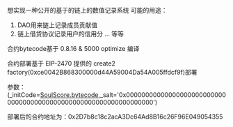 想实现一种公开的基于的链上的数值记录系统
可能的用途：

1. DAO用来链上记录成员贡献值
2. 链上借贷协议记录用户的信用分
... 等等

合约bytecode基于 0.8.16 & 5000 optimize 编译

合约部署基于 EIP-2470 提供的 create2 factory(0xce0042B868300000d44A59004Da54A005ffdcf9f)部署

参数：(_initCode=[SoulScore.bytecode](SoulScore.bytecode),_salt='0x0000000000000000000000000000000000000000000000000000000000000000')

部署后的合约地址为：0x2D7b8c18c2acA3Dc64Ad8B16c26F96E049054355
